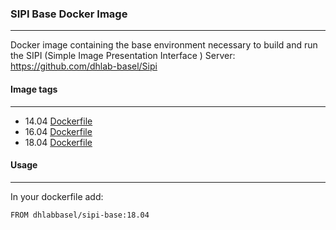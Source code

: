 ### SIPI Base Docker Image
---------------------------------------------------

Docker image containing the base environment necessary to build and run the SIPI (Simple Image Presentation Interface ) Server: https://github.com/dhlab-basel/Sipi

#### Image tags
--------------------
  - 14.04 [Dockerfile](https://github.com/dhlab-basel/docker-sipi-base/tree/14.04)
  - 16.04 [Dockerfile](https://github.com/dhlab-basel/docker-sipi-base/tree/16.04)
  - 18.04 [Dockerfile](https://github.com/dhlab-basel/docker-sipi-base/tree/18.04)

#### Usage
---------------

In your dockerfile add:

````
FROM dhlabbasel/sipi-base:18.04
````
